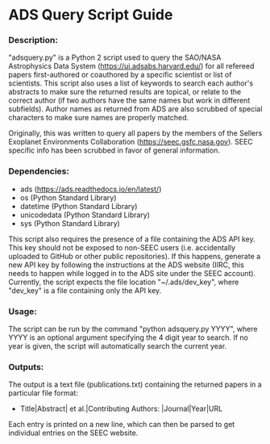 # ADS Query Script Guide

### Description:
"adsquery.py" is a Python 2 script used to query the SAO/NASA Astrophysics Data System (https://ui.adsabs.harvard.edu/) for all refereed papers first-authored or coauthored by a specific scientist or list of scientists. This script also uses a list of keywords to search each author's abstracts to make sure the returned results are topical, or relate to the correct author (if two authors have the same names but work in different subfields). Author names as returned from ADS are also scrubbed of special characters to make sure names are properly matched.

Originally, this was written to query all papers by the members of the Sellers Exoplanet Environments Collaboration (https://seec.gsfc.nasa.gov). SEEC specific info has been scrubbed in favor of general information.

### Dependencies: 
- ads 			(https://ads.readthedocs.io/en/latest/)
- os 			(Python Standard Library)
- datetime		(Python Standard Library)
- unicodedata	(Python Standard Library)
- sys 			(Python Standard Library)

This script also requires the presence of a file containing the ADS API key. This key should not be exposed to non-SEEC users (i.e. accidentally uploaded to GitHub or other public repositories). If this happens, generate a new API key by following the instructions at the ADS website (IIRC, this needs to happen while logged in to the ADS site under the SEEC account). Currently, the script expects the file location "~/.ads/dev_key", where "dev_key" is a file containing only the API key.

### Usage:
The script can be run by the command "python adsquery.py YYYY", where YYYY is an optional argument specifying the 4 digit year to search. If no year is given, the script will automatically search the current year.

### Outputs:
The output is a text file (publications.txt) containing the returned papers in a particular file format:
- Title|Abstract|<First Author> et al.|Contributing Authors: <list>|Journal|Year|URL

Each entry is printed on a new line, which can then be parsed to get individual entries on the SEEC website.